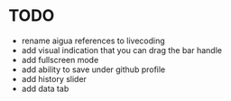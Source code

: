 # TODO

- rename aigua references to livecoding
- add visual indication that you can drag the bar handle
- add fullscreen mode
- add ability to save under github profile
- add history slider
- add data tab